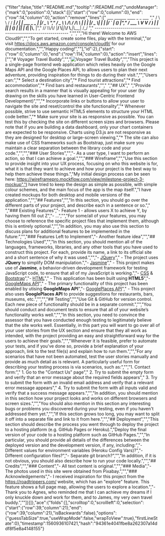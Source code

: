 {"filter":false,"title":"README.md","tooltip":"/README.md","undoManager":{"mark":0,"position":0,"stack":[[{"start":{"row":0,"column":0},"end":{"row":14,"column":0},"action":"remove","lines":["         ___        ______     ____ _                 _  ___  ","        / \\ \\      / / ___|   / ___| | ___  _   _  __| |/ _ \\ ","       / _ \\ \\ /\\ / /\\___ \\  | |   | |/ _ \\| | | |/ _` | (_) |","      / ___ \\ V  V /  ___) | | |___| | (_) | |_| | (_| |\\__, |","     /_/   \\_\\_/\\_/  |____/   \\____|_|\\___/ \\__,_|\\__,_|  /_/ "," ----------------------------------------------------------------- ","","","Hi there! Welcome to AWS Cloud9!","","To get started, create some files, play with the terminal,","or visit https://docs.aws.amazon.com/console/cloud9/ for our documentation.","","Happy coding!",""],"id":2},{"start":{"row":0,"column":0},"end":{"row":114,"column":0},"action":"insert","lines":["","# Voyager Travel Buddy","","![Voyager Travel Buddy](assets/images/travelPlanning.jpg)","","This project is a single-page frontend web application which relies heavily on the Google Maps API and the Google Places API, to allows users to plan their next adventure, providing inspiration for things to do during their visit.","","Users can:","* Select a destination city","* Find tourist attractions","* Find accommodation","* Find bars and restaurants",""," ","## UX"," ","Provide search results in a manner that is visually appealing for your user (by drawing on the skills you have learned in User-Centric Frontend Development)","","* Incorporate links or buttons to allow your user to navigate the site and reset/control the site functionality","* Whenever possible, strive to use semantic HTML5 elements to structure your HTML code better.","* Make sure your site is as responsive as possible. You can test this by checking the site on different screen sizes and browsers. Please note that if you are building a data dashboard, only your chart containers are expected to be responsive. Charts using D3.js are not responsive as they are designed for desktop or large-screen viewing.","* The site can also make use of CSS frameworks such as Bootstrap, just make sure you maintain a clear separation between the library code and your code.","","","### User Stories","","- As a user type, I want to perform an action, so that I can achieve a goal.","","### Wireframe","","Use this section to provide insight into your UX process, focusing on who this website is for, what it is that they want to achieve and how your project is the best way to help them achieve these things.","My initial design process can be seen here: https://wireframepro.mockflow.com/view/milestone-project-3-mockup","I have tried to keep the design as simple as possible, with simple colour schemes, and the main focus of the app is the map itself.","I have created mockups for both desktop and mobile versions of the application.","","## Features","","In this section, you should go over the different parts of your project, and describe each in a sentence or so."," ","### Existing Features","- Feature 1 - allows users X to achieve Y, by having them fill out Z","- ...","","For some/all of your features, you may choose to reference the specific project files that implement them, although this is entirely optional.","","In addition, you may also use this section to discuss plans for additional features to be implemented in the future:","","### Features Left to Implement","- Another feature idea","","## Technologies Used","","In this section, you should mention all of the languages, frameworks, libraries, and any other tools that you have used to construct this project. For each, provide its name, a link to its official site and a short sentence of why it was used.","","- [JQuery](https://jquery.com)","    - The project uses **JQuery** to simplify DOM manipulation.","- [Jasmine]()","    - This project makes use of **Jasmine**, a behavior-driven development framework for testing JavaScript code, to ensure that all of my JavaScript is working.","- [CSS]() & [Bootstrap]()","- [HTML]()","    - This application has been built using **HTML5**","- [GoogleMaps API]()","    - The primary functionality of this project has been enabled by utising **GoogleMaps API**","- [GooglePlaces API]()","    - This project also uses **GooglePlaces API** to provide suggestions for restaurants, bars, museums, etc.","","","## Testing","","Use Git & GitHub for version control. Each new piece of functionality should be in a separate commit.","","You should conduct and document tests to ensure that all of your website’s functionality works well.","","In this section, you need to convince the assessor that you have conducted enough testing to legitimately believe that the site works well. Essentially, in this part you will want to go over all of your user stories from the UX section and ensure that they all work as intended, with the project providing an easy and straightforward way for the users to achieve their goals.","","Whenever it is feasible, prefer to automate your tests, and if you've done so, provide a brief explanation of your approach, link to the test file(s) and explain how to run them.","","For any scenarios that have not been automated, test the user stories manually and provide as much detail as is relevant. A particularly useful form for describing your testing process is via scenarios, such as:","","1. Contact form:","    1. Go to the \"Contact Us\" page","    2. Try to submit the empty form and verify that an error message about the required fields appears","    3. Try to submit the form with an invalid email address and verify that a relevant error message appears","    4. Try to submit the form with all inputs valid and verify that a success message appears.","","In addition, you should mention in this section how your project looks and works on different browsers and screen sizes.","","You should also mention in this section any interesting bugs or problems you discovered during your testing, even if you haven't addressed them yet.","","If this section grows too long, you may want to split it off into a separate file and link to it from here.","","## Deployment","","This section should describe the process you went through to deploy the project to a hosting platform (e.g. GitHub Pages or Heroku).","Deploy the final version of your code to a hosting platform such as GitHub Pages.","","In particular, you should provide all details of the differences between the deployed version and the development version, if any, including:","- Different values for environment variables (Heroku Config Vars)?","- Different configuration files?","- Separate git branch?","","In addition, if it is not obvious, you should also describe how to run your code locally.","","## Credits","","### Content","- All text content is original.","","### Media","- The photos used in this site were obtained from Pixabay.","","### Acknowledgements","- I received inspiration for this project from the https://roadtrippers.com/ website, which has an \"explore\" feature. This feature shows a full page map, allowing the users to explore a location.","- Thank you to Agnes, who reminded me that I can achieve my dreams if I only knuckle down and work for them, and to James, my very own travel buddy.",""]}]]},"ace":{"folds":[],"scrolltop":0,"scrollleft":0,"selection":{"start":{"row":39,"column":21},"end":{"row":39,"column":21},"isBackwards":false},"options":{"guessTabSize":true,"useWrapMode":false,"wrapToView":true},"firstLineState":0},"timestamp":1560936107421,"hash":"94361e4041fbe8a262307a14ddf8f5e8a4148155"}